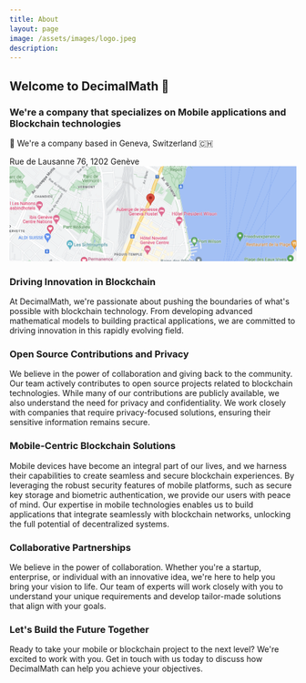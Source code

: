 ```yaml
---
title: About
layout: page
image: /assets/images/logo.jpeg
description: 
---
```

## Welcome to DecimalMath 👋

### We're a company that specializes on Mobile applications and Blockchain technologies

📍 We're a company based in Geneva, Switzerland 🇨🇭

Rue de Lausanne 76, 1202 Genève [<img src="/assets/images/map.png" alt="Google map" loading="lazy" style="width: 100vw; height: auto">](https://goo.gl/maps/m6x5obKEV6q8TH2YA)

### Driving Innovation in Blockchain
At DecimalMath, we're passionate about pushing the boundaries of what's possible with blockchain technology. From developing advanced mathematical models to building practical applications, we are committed to driving innovation in this rapidly evolving field.

### Open Source Contributions and Privacy
We believe in the power of collaboration and giving back to the community. Our team actively contributes to open source projects related to blockchain technologies. While many of our contributions are publicly available, we also understand the need for privacy and confidentiality. We work closely with companies that require privacy-focused solutions, ensuring their sensitive information remains secure.

### Mobile-Centric Blockchain Solutions
Mobile devices have become an integral part of our lives, and we harness their capabilities to create seamless and secure blockchain experiences. By leveraging the robust security features of mobile platforms, such as secure key storage and biometric authentication, we provide our users with peace of mind. Our expertise in mobile technologies enables us to build applications that integrate seamlessly with blockchain networks, unlocking the full potential of decentralized systems.

### Collaborative Partnerships
We believe in the power of collaboration. Whether you're a startup, enterprise, or individual with an innovative idea, we're here to help you bring your vision to life. Our team of experts will work closely with you to understand your unique requirements and develop tailor-made solutions that align with your goals.

### Let's Build the Future Together
Ready to take your mobile or blockchain project to the next level? We're excited to work with you. Get in touch with us today to discuss how DecimalMath can help you achieve your objectives.
